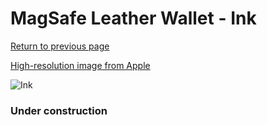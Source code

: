 # MagSafe Leather Wallet - Ink

[Return to previous page](/wallet)

[High-resolution image from Apple](https://store.storeimages.cdn-apple.com/8756/as-images.apple.com/is/MPPW3?wid=4500&hei=4500&fmt=png)

<div style="width: 384px"><img src="/everypreview/MPPW3.png" alt="Ink"></div>

### Under construction
